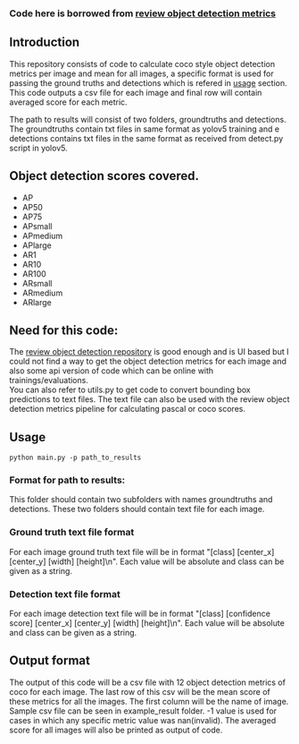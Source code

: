 ### Code here is borrowed from [review object detection metrics](https://github.com/rafaelpadilla/review_object_detection_metrics)


## Introduction
This repository consists of code to calculate coco style object detection metrics per image and mean for all images, a specific format is used for passing the ground truths and detections which is refered in [usage](##Usage) section. This code outputs a csv file for each image and final row will contain averaged score for each metric.  

The path to results will consist of two folders, groundtruths and detections. The groundtruths contain txt files in same format as yolov5 training and e detections contains txt files in the same format as received from detect.py script in yolov5. 

## Object detection scores covered. 
- AP
- AP50
- AP75
- APsmall
- APmedium
- APlarge
- AR1
- AR10
- AR100
- ARsmall
- ARmedium
- ARlarge
## Need for this code:
The [review object detection repository](https://github.com/rafaelpadilla/**review_object_detection_metrics)  is good enough and is UI based but I could not find a way to get the object detection metrics for each image and also some api version of code which can be online with trainings/evaluations.  
You can also refer to utils.py to get code to convert bounding box predictions to text files. The text file can also be used with the review object detection metrics pipeline for calculating pascal or coco scores. 
## Usage
```
python main.py -p path_to_results
```
### Format for path to results:
This folder should contain two subfolders with names groundtruths and detections. These two folders should contain text file for each image.

### Ground truth text file format
For each image ground truth text file will be in format "[class] [center_x] [center_y] [width] [height]\n". 
Each value will be absolute and class can be given as a string. 

### Detection text file format

For each image detection text file will be in format "[class] [confidence score] [center_x] [center_y] [width] [height]\n". 
Each value will be absolute and class can be given as a string.

## Output format
The output of this code will be a csv file with 12 object detection metrics of coco for each image. The last row of this csv will be the mean score of these metrics for all the images. The first column will be the name of image. Sample csv file can be seen in example_result folder. -1 value is used for cases in which any specific metric value was nan(invalid). The averaged score for all images will also be printed as output of code. 

